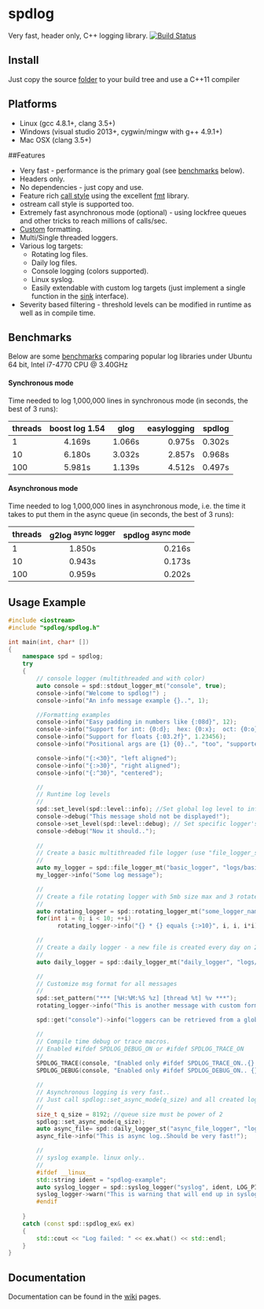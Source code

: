# spdlog

Very fast, header only, C++ logging library. [![Build Status](https://travis-ci.org/gabime/spdlog.svg?branch=master)](https://travis-ci.org/gabime/spdlog)

## Install
Just copy the source [folder](https://github.com/gabime/spdlog/tree/master/include/spdlog) to your build tree and use a C++11 compiler

## Platforms
 * Linux (gcc 4.8.1+, clang 3.5+)
 * Windows (visual studio 2013+, cygwin/mingw with g++ 4.9.1+)
 * Mac OSX (clang 3.5+)

##Features
* Very fast - performance is the primary goal (see [benchmarks](#benchmarks) below).
* Headers only.
* No dependencies - just copy and use.
* Feature rich [call style](#usage-example) using the excellent [fmt](https://github.com/fmtlib/fmt) library.
* ostream call style is supported too.
* Extremely fast asynchronous mode (optional) - using lockfree queues and other tricks to reach millions of calls/sec.
* [Custom](https://github.com/gabime/spdlog/wiki/3.-Custom-formatting) formatting.
* Multi/Single threaded loggers.
* Various log targets:
    * Rotating log files.
    * Daily log files.
    * Console logging (colors supported).
    * Linux syslog.
    * Easily extendable with custom log targets  (just implement a single function in the [sink](include/spdlog/sinks/sink.h) interface).
* Severity based filtering - threshold levels can be modified in runtime as well as in compile time.



## Benchmarks

Below are some [benchmarks](bench) comparing popular log libraries under Ubuntu 64 bit, Intel i7-4770 CPU @ 3.40GHz

#### Synchronous mode
Time needed to log 1,000,000 lines in synchronous mode (in seconds, the best of 3 runs):

|threads|boost log 1.54|glog   |easylogging |spdlog|
|-------|:-------:|:-----:|----------:|------:|
|1|       4.169s  |1.066s |0.975s     |0.302s|
|10|     6.180s   |3.032s |2.857s     |0.968s|
|100|     5.981s  |1.139s |4.512s     |0.497s|


#### Asynchronous mode
Time needed to log 1,000,000 lines in asynchronous mode, i.e. the time it takes to put them in the async queue (in seconds, the best of 3 runs):

|threads|g2log <sup>async logger</sup>   |spdlog <sup>async mode</sup>|
|:-------|:-----:|-------------------------:|
|1|       1.850s |0.216s |
|10|      0.943s  |0.173s|
|100|      0.959s |0.202s|




## Usage Example
```c++
#include <iostream>
#include "spdlog/spdlog.h"

int main(int, char* [])
{
    namespace spd = spdlog;
    try
    {
        // console logger (multithreaded and with color)
        auto console = spd::stdout_logger_mt("console", true);
        console->info("Welcome to spdlog!") ;
        console->info("An info message example {}..", 1);        

        //Formatting examples
        console->info("Easy padding in numbers like {:08d}", 12);
        console->info("Support for int: {0:d};  hex: {0:x};  oct: {0:o}; bin: {0:b}", 42);
        console->info("Support for floats {:03.2f}", 1.23456);
        console->info("Positional args are {1} {0}..", "too", "supported");

        console->info("{:<30}", "left aligned");
        console->info("{:>30}", "right aligned");
        console->info("{:^30}", "centered");

        //
        // Runtime log levels
        //
        spd::set_level(spd::level::info); //Set global log level to info
        console->debug("This message shold not be displayed!");
        console->set_level(spd::level::debug); // Set specific logger's log level
        console->debug("Now it should..");
        
        //
        // Create a basic multithreaded file logger (use "file_logger_st" for the single threaded version)
        //
        auto my_logger = spd::file_logger_mt("basic_logger", "logs/basic.txt");
        my_logger->info("Some log message");

        //
        // Create a file rotating logger with 5mb size max and 3 rotated files
        //
        auto rotating_logger = spd::rotating_logger_mt("some_logger_name", "logs/mylogfile", 1048576 * 5, 3);
        for(int i = 0; i < 10; ++i)
		      rotating_logger->info("{} * {} equals {:>10}", i, i, i*i);

        //
        // Create a daily logger - a new file is created every day on 2:30am
        //
        auto daily_logger = spd::daily_logger_mt("daily_logger", "logs/daily", 2, 30);

        //
        // Customize msg format for all messages
        //
        spd::set_pattern("*** [%H:%M:%S %z] [thread %t] %v ***");
        rotating_logger->info("This is another message with custom format");

        spd::get("console")->info("loggers can be retrieved from a global registry using the spdlog::get(logger_name) function");

        //
        // Compile time debug or trace macros.
        // Enabled #ifdef SPDLOG_DEBUG_ON or #ifdef SPDLOG_TRACE_ON
        //
        SPDLOG_TRACE(console, "Enabled only #ifdef SPDLOG_TRACE_ON..{} ,{}", 1, 3.23);
        SPDLOG_DEBUG(console, "Enabled only #ifdef SPDLOG_DEBUG_ON.. {} ,{}", 1, 3.23);

        //
        // Asynchronous logging is very fast..
        // Just call spdlog::set_async_mode(q_size) and all created loggers from now on will be asynchronous..
        //
        size_t q_size = 8192; //queue size must be power of 2
        spdlog::set_async_mode(q_size);
        auto async_file= spd::daily_logger_st("async_file_logger", "logs/async_log.txt");
        async_file->info("This is async log..Should be very fast!");

        //
        // syslog example. linux only..
        //
        #ifdef __linux__
        std::string ident = "spdlog-example";
        auto syslog_logger = spd::syslog_logger("syslog", ident, LOG_PID);
        syslog_logger->warn("This is warning that will end up in syslog. This is Linux only!");
        #endif
                
    }
    catch (const spd::spdlog_ex& ex)
    {
        std::cout << "Log failed: " << ex.what() << std::endl;
    }
}


```

## Documentation
Documentation can be found in the [wiki](https://github.com/gabime/spdlog/wiki/1.-QuickStart) pages.
